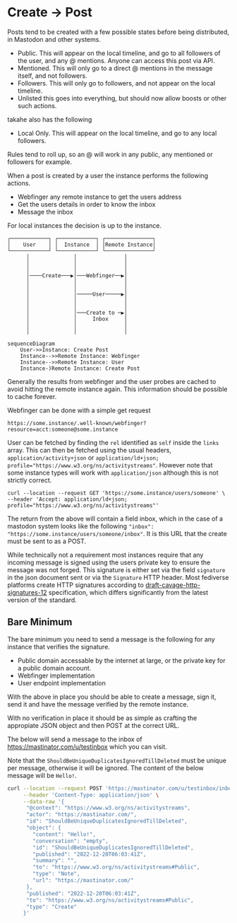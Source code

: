 # Create -> Post

Posts tend to be created with a few possible states before being distributed, in Mastodon and other systems.

 - Public. This will appear on the local timeline, and go to all followers of the user, and any @ mentions. Anyone can access this post via API.
 - Mentioned. This will only go to a direct @ mentions in the message itself, and not followers.
 - Followers. This will only go to followers, and not appear on the local timeline.
 - Unlisted this goes into everything, but should now allow boosts or other such actions.

takahe also has the following

 - Local Only. This will appear on the local timeline, and go to any local followers.

Rules tend to roll up, so an @ will work in any public, any mentioned or followers for example.

When a post is created by a user the instance performs the following actions.

 - Webfinger any remote instance to get the users address
 - Get the users details in order to know the inbox
 - Message the inbox

For local instances the decision is up to the instance.

```
┌────────────┐ ┌────────────┐ ┌───────────────┐
│    User    │ │  Instance  │ │Remote Instance│
└────────────┘ └────────────┘ └───────────────┘
      │              │               │         
      │              │               │         
      │              │               │         
      │────Create───▶│───Webfinger──▶│         
      │              │               │         
      │              │               │         
      │              │─────User─────▶│         
      │              │               │         
      │              │               │         
      │              │───Create to ─▶│         
      │              │     Inbox     │         
      │              │               │         
      │              │               │         
```

```mermaid
sequenceDiagram
    User->>Instance: Create Post
    Instance-->>Remote Instance: Webfinger
    Instance-->>Remote Instance: User
    Instance-)Remote Instance: Create Post
```

Generally the results from webfinger and the user probes are cached to avoid hitting the remote instance again. This information should be possible to cache forever.

Webfinger can be done with a simple get request

`https://some.instance/.well-known/webfinger?resource=acct:someone@some.instance`

User can be fetched by finding the `rel` identified as `self` inside the `links` array. This can then be fetched using the usual headers, `application/activity+json` or `application/ld+json; profile="https://www.w3.org/ns/activitystreams"`. However note that some instance types will work with `application/json` although this is not strictly correct.

```
curl --location --request GET 'https://some.instance/users/someone' \
--header 'Accept: application/ld+json; profile="https://www.w3.org/ns/activitystreams"'
```

The return from the above will contain a field inbox, which in the case of a mastodon system looks like the following `"inbox": "https://some.instance/users/someone/inbox"`. It is this URL that the create must be sent to as a POST.

While technically not a requirement most instances require that any incoming message is signed using the users private key to ensure the message was not forged. This signature is either set via the field `signature` in the json document sent or via the `Signature` HTTP header. Most fediverse platforms create HTTP signatures according to [draft-cavage-http-signatures-12](https://datatracker.ietf.org/doc/html/draft-cavage-http-signatures) specification, which differs significantly from the latest version of the standard.

## Bare Minimum

The bare minimum you need to send a message is the following for any instance that verifies the signature.

 - Public domain accessable by the internet at large, or the private key for a public domain account.
 - Webfinger implementation 
 - User endpoint implementation

With the above in place you should be able to create a message, sign it, send it and have the message verified by the remote instance.

With no verification in place it should be as simple as crafting the appropiate JSON object and then POST at the correct URL.

The below will send a message to the inbox of https://mastinator.com/u/testinbox which you can visit.

Note that the `ShouldBeUniqueDuplicatesIgnoredTillDeleted` must be unique per message, otherwise it will be ignored. The content of the below message will be `Hello!`.

```bash
curl --location --request POST 'https://mastinator.com/u/testinbox/inbox' \
     --header 'Content-Type: application/json' \
     --data-raw '{
      "@context": "https://www.w3.org/ns/activitystreams",
      "actor": "https://mastinator.com/",
      "id": "ShouldBeUniqueDuplicatesIgnoredTillDeleted",
      "object": {
        "content": "Hello!",
        "conversation": "empty",
        "id": "ShouldBeUniqueDuplicatesIgnoredTillDeleted",
        "published": "2022-12-20T06:03:41Z",
        "summary": "",
        "to": "https://www.w3.org/ns/activitystreams#Public",
        "type": "Note",
        "url": "https://mastinator.com/"
      },
      "published": "2022-12-20T06:03:41Z",
      "to": "https://www.w3.org/ns/activitystreams#Public",
      "type": "Create"
     }'
```
